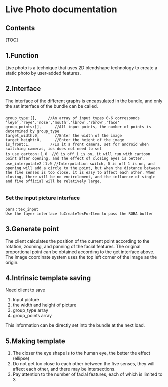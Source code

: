# Live Photo documentation

## Contents

[TOC]

## 1.Function

Live photo is a technique that uses 2D blendshape technology to create a static photo by user-added
features.

## 2.Interface

The interface of the different graphs is encapsulated in the bundle, and only the set interface of
the bundle can be called.

###  

```
group_type:[],     //An array of input types 0-6 corresponds             		'leye','reye','nose','mouth','lbrow','rbrow','face'
group_points:[],	  //All input points, the number of points is determined by group_type
target_width:0,	      //Enter the width of the image
target_height:0,	  //Enter the height of the image
is_front:1,			//Is it a front camera, set for android when switching cameras, ios does not need to set
is_use_cartoon：1.0  //0 is off 1 is on, it will run with cartoon point after opening, and the effect of closing eyes is better.
use_interpolate2：1.0 //Interpolation switch, 0 is off 1 is on, and opening will add a circle to the point, but when the distance between the five senses is too close, it is easy to affect each other. When closing, there will be no encirclement, and the influence of single and five official will be relatively large.


```

### Set the input picture interface

```
para：tex_input
Use the layer interface fuCreateTexForItem to pass the RGBA buffer
```

## 3.Generate point

The client calculates the position of the current point according to the rotation, zooming, and
panning of the facial features. The original proportional point can be obtained according to the get
interface above. The image coordinate system uses the top left corner of the image as the origin.

## 4.Intrinsic template saving

Need client to save

1. Input picture
2. the width and height of picture
3. group_type array
4. group_points array

This information can be directly set into the bundle at the next load.

## 5.Making template

1. The closer the eye shape is to the human eye, the better the effect (ellipse)
2. Do not get too close to each other between the five senses, they will affect each other, and
   there may be intersections.
3. Pay attention to the number of facial features, each of which is limited to 3